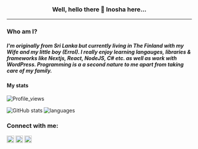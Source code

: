 <h3 align="center"> Well, hello there 👋 Inosha here...</h3>
<hr/>

### Who am I?
<h5 align="left">I'm originally from Sri Lanka but currently living in The Finland with my Wife and my little boy (Errol). I really enjoy learning langauges, libraries & frameworks like Nextjs, React, NodeJS, C# etc. as well as work with WordPress. Programming is a a second nature to me apart from taking care of my family.</h5>
<!--
I'm a tech enthusiast who would like to explore new technologies, not just programming languages but also devices.
I love to share knowledge with the rest of the world, and that's why I write articles and make YouTube videos.
Since I'm (still) learning Software Engineering, I also like to share my code so others can make use of them.
-->
<h4>My stats </h4>

<p align="left"> <img src="https://komarev.com/ghpvc/?username=inosha&label=Profile%20views&color=0e75b6&style=flat" alt="Profile_views" /></p>

<img align="center" src="https://github-readme-stats.vercel.app/api?username=inosha&show_icons=true&include_all_commits=true&theme=dracula" alt="GitHub stats" />
<img align="center" src="https://github-readme-stats.vercel.app/api/top-langs/?username=inosha&&exclude_repo=gnomezgrave&layout=compact&theme=dracula" alt="languages"/>

<h3 align="left">Connect with me:</h3>
<p align="left">

<a href="https://codepen.io/INOSHA-PRIYASHANTHA" target="blank"><img align="center" src="https://raw.githubusercontent.com/rahuldkjain/github-profile-readme-generator/master/src/images/icons/Social/codepen.svg" alt="INOSHA" height="20" width="20" /></a>
<a href="https://linkedin.com/in/inoshapriyashantha" target="blank"><img align="center" src="https://raw.githubusercontent.com/rahuldkjain/github-profile-readme-generator/master/src/images/icons/Social/linked-in-alt.svg" alt="nimohgideon" height="20" width="20" /></a>
<a href="https://stackoverflow.com/23032305/inosha-priyashantha" target="blank"><img align="center" src="https://raw.githubusercontent.com/rahuldkjain/github-profile-readme-generator/master/src/images/icons/Social/stack-overflow.svg" alt="thrilledlokki983" height="20" width="20" /></a>

</p>

<!--

**inosha/inosha** is a ✨ _special_ ✨ repository because its `README.md` (this file) appears on your GitHub profile.

Here are some ideas to get you started:

- 🔭 I’m currently working on ...
- 🌱 I’m currently learning ...
- 👯 I’m looking to collaborate on ...
- 🤔 I’m looking for help with ...
- 💬 Ask me about ...
- 📫 How to reach me: ...
- 😄 Pronouns: ...
- ⚡ Fun fact: ...
-->
